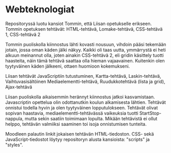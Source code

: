 # Webteknologiat

Repositoryssä luotu kansiot Tommin, että Liisan opetukselle erikseen. 
Tommin opetuksen tehtävät: 
HTML-tehtävä,
Lomake-tehtävä,
CSS-tehtävä 1,
CSS-tehtävä 2

Tommin puoliskolla kiinnostus lähti kovasti nousuun, vihdoin pääsi tekemään jotain, jossa oman käden jälki näkyy. Kaikki oli taas uutta, ymmärrystä ei heti alkuun meinannut olla, joten ainakin CSS-tehtävä 2, eli gridin käsittely tuotti haasteita, näin tämä tehtävä saattaa olla hieman vajaavainen. Kuitenkin olen tyytyväinen käden jälkeeni, ottaen huomioon kokemukseni.

Liisan tehtävät
JavaScriptiin tutustuminen,
Kartta-tehtävä,
Laskin-tehtävä,
Vaihtuvasisältöinen Mediaelementti-tehtävä,
Ruudukkotehtävä (lista ja grid),
Ajax-tehtävä

Liisan puoliskolla aikaisemmin herännyt kiinnostus jatkoi kasvamistaan. Javascriptin opettelua olin odottanutkin koulun alkamisesta lähtien. Tehtävät onnistui todella hyvin ja olen tyytyväinen lopputulokseen. Tehtävät olivat sopivan haastavia, mediaelementti-tehtävässä vaikeuksia tuotti StartStop-nappula, mutta sekin saatiin toimimaan lopulta. Mikään tehtävistä ei ollut helppo, tehtävän valmiiksi saaminen toi isoja onnistumisen tunteita.

Moodleen palautin linkit jokaisen tehtävän HTML-tiedoston. CSS- sekä JavaScript-tiedostot löytyy repositoryn alusta kansioista: "scripts" ja "styles". 
